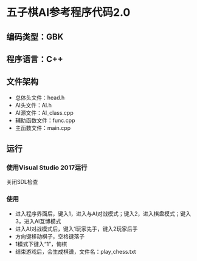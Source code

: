 # 五子棋AI参考程序代码2.0
## 编码类型：GBK
## 程序语言：C++
## 文件架构
- 总体头文件：head.h
- AI头文件：AI.h
- AI源文件：AI_class.cpp
- 辅助函数文件：func.cpp
- 主函数文件：main.cpp
## 运行
### 使用Visual Studio 2017运行
关闭SDL检查
### 使用
- 进入程序界面后，键入1，进入与AI对战模式；键入2，进入棋盘模式；键入3，进入AI互博模式
- 进入AI对战模式后，键入1玩家先手，键入2玩家后手
- 方向键移动棋子，空格键落子
- 1模式下键入“1”，悔棋
- 结束游戏后，会生成棋谱，文件名：play_chess.txt
